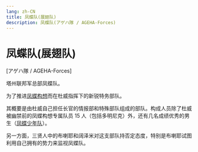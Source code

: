 ```yaml
---
lang: zh-CN
title: 凤蝶队(展翅队)
description: 凤蝶队(アゲハ隊 / AGEHA-Forces)
---
```


# 凤蝶队(展翅队)

[アゲハ隊 / AGEHA-Forces]

塔州联邦军总部凤蝶队。

为了推进[凤蝶构想](./AGEHA_Project.md)而在杜威指挥下的新锐特务部队。

其概要是由杜威自己担任长官的情报部和特殊部队组成的部队。构成人员除了杜威被幽禁前的凤蝶构想专属队员 15 人（包括多明尼克）外，还有几名成绩优秀的男生（[凤蝶少年队](./AGEHA_Swallowtails.md)）。

另一方面，三贤人中的布喇耶和阔泽米对这支部队持否定态度，特别是布喇耶试图利用自己拥有的势力来监视凤蝶队。
